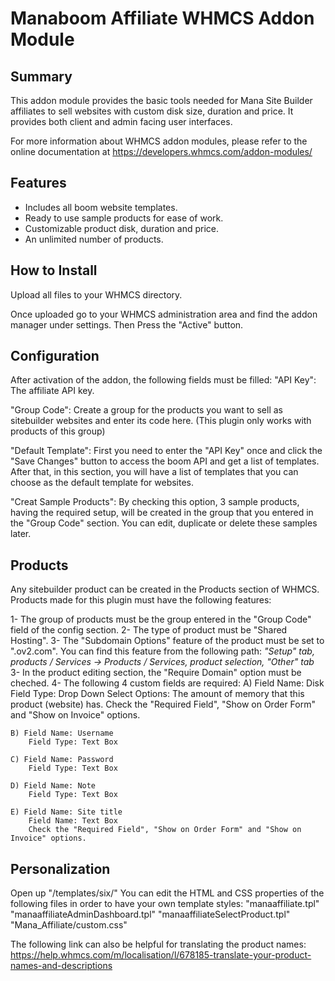 # Manaboom Affiliate WHMCS Addon Module #

## Summary ##
This addon module provides the basic tools needed for Mana Site Builder affiliates to sell websites with custom disk size, duration and price.
It provides both client and admin facing user interfaces.

For more information about WHMCS addon modules, please refer to the online documentation at
https://developers.whmcs.com/addon-modules/

## Features ##

- Includes all boom website templates.
- Ready to use sample products for ease of work.
- Customizable product disk, duration and price.
- An unlimited number of products.

## How to Install ##
Upload all files to your WHMCS directory.

Once uploaded go to your WHMCS administration area and find the addon manager under settings. Then Press the "Active" button.

## Configuration ##

After activation of the addon, the following fields must be filled:
"API Key": The affiliate API key.

"Group Code": Create a group for the products you want to sell as sitebuilder websites and enter its code here. (This plugin only works with products of this group)

"Default Template": First you need to enter the "API Key" once and click the "Save Changes" button to access the boom API and get a list of templates. After that, in this section, you will have a list of templates that you can choose as the default template for websites.

"Creat Sample Products": By checking this option, 3 sample products, having the required setup, will be created in the group that you entered in the "Group Code" section. You can edit, duplicate or delete these samples later.

## Products ##
Any sitebuilder product can be created in the Products section of WHMCS. Products made for this plugin must have the following features:

1- The group of products must be the group entered in the "Group Code" field of the config section.
2- The type of product must be "Shared Hosting".
3- The "Subdomain Options" feature of the product must be set to ".ov2.com". You can find this feature from the following path:
_"Setup" tab, products / Services → Products / Services, product selection, "Other" tab_
3- In the product editing section, the "Require Domain" option must be cheched.
4- The following 4 custom fields are required:
    A) Field Name: Disk
        Field Type: Drop Down
        Select Options: The amount of memory that this product (website) has.
        Check the "Required Field", "Show on Order Form" and "Show on Invoice" options.

    B) Field Name: Username
        Field Type: Text Box

    C) Field Name: Password
        Field Type: Text Box

    D) Field Name: Note
        Field Type: Text Box

    E) Field Name: Site title
        Field Name: Text Box
        Check the "Required Field", "Show on Order Form" and "Show on Invoice" options. 

## Personalization ##

Open up "/templates/six/"
You can edit the HTML and CSS properties of the following files in order to have your own template styles:
"manaaffiliate.tpl"
"manaaffiliateAdminDashboard.tpl"
"manaaffiliateSelectProduct.tpl"
"Mana_Affiliate/custom.css"

The following link can also be helpful for translating the product names:
https://help.whmcs.com/m/localisation/l/678185-translate-your-product-names-and-descriptions 